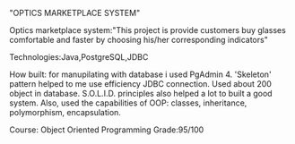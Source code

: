"OPTICS MARKETPLACE SYSTEM"


Optics marketplace system:"This project is provide customers buy glasses comfortable and faster by choosing his/her corresponding indicators"
                           
Technologies:Java,PostgreSQL,JDBC

How built: for manupilating with database i used PgAdmin 4. 'Skeleton' pattern helped to me use efficiency JDBC connection. 
           Used about 200 object in database. S.O.L.I.D. principles also helped a lot to built a good system. 
           Also, used the capabilities of OOP: classes, inheritance, polymorphism, encapsulation. 
           
           
           
           
           
           
           
           
           
           
           
           
           
           
Course: Object Oriented Programming
Grade:95/100
           

